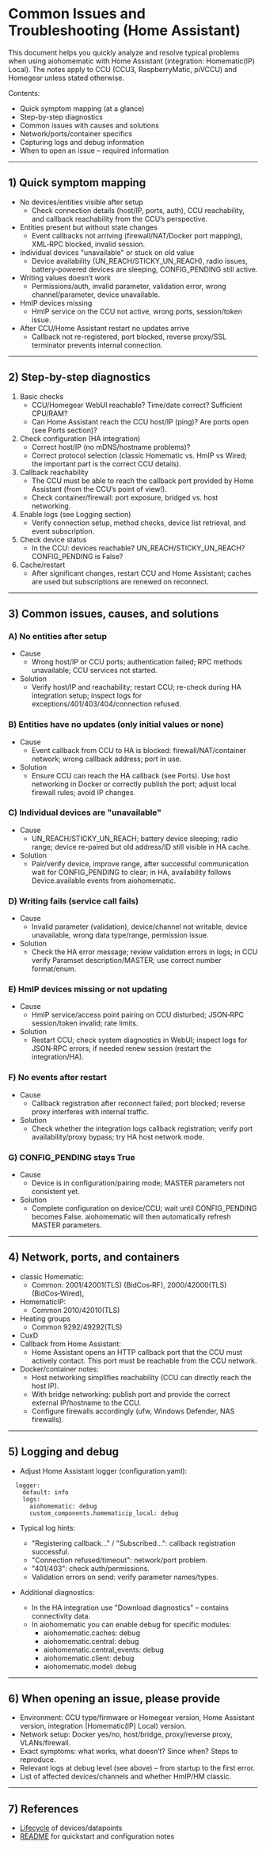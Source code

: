 # Common Issues and Troubleshooting (Home Assistant)

This document helps you quickly analyze and resolve typical problems when using aiohomematic with Home Assistant (integration: Homematic(IP) Local). The notes apply to CCU (CCU3, RaspberryMatic, piVCCU) and Homegear unless stated otherwise.

Contents:

- Quick symptom mapping (at a glance)
- Step-by-step diagnostics
- Common issues with causes and solutions
- Network/ports/container specifics
- Capturing logs and debug information
- When to open an issue – required information

---

## 1) Quick symptom mapping

- No devices/entities visible after setup
  - Check connection details (host/IP, ports, auth), CCU reachability, and callback reachability from the CCU’s perspective.
- Entities present but without state changes
  - Event callbacks not arriving (firewall/NAT/Docker port mapping), XML‑RPC blocked, invalid session.
- Individual devices "unavailable" or stuck on old value
  - Device availability (UN_REACH/STICKY_UN_REACH), radio issues, battery-powered devices are sleeping, CONFIG_PENDING still active.
- Writing values doesn’t work
  - Permissions/auth, invalid parameter, validation error, wrong channel/parameter, device unavailable.
- HmIP devices missing
  - HmIP service on the CCU not active, wrong ports, session/token issue.
- After CCU/Home Assistant restart no updates arrive
  - Callback not re-registered, port blocked, reverse proxy/SSL terminator prevents internal connection.

---

## 2) Step-by-step diagnostics

1. Basic checks
   - CCU/Homegear WebUI reachable? Time/date correct? Sufficient CPU/RAM?
   - Can Home Assistant reach the CCU host/IP (ping)? Are ports open (see Ports section)?
2. Check configuration (HA integration)
   - Correct host/IP (no mDNS/hostname problems)?
   - Correct protocol selection (classic Homematic vs. HmIP vs Wired; the important part is the correct CCU details).
3. Callback reachability
   - The CCU must be able to reach the callback port provided by Home Assistant (from the CCU’s point of view!).
   - Check container/firewall: port exposure, bridged vs. host networking.
4. Enable logs (see Logging section)
   - Verify connection setup, method checks, device list retrieval, and event subscription.
5. Check device status
   - In the CCU: devices reachable? UN_REACH/STICKY_UN_REACH? CONFIG_PENDING is False?
6. Cache/restart
   - After significant changes, restart CCU and Home Assistant; caches are used but subscriptions are renewed on reconnect.

---

## 3) Common issues, causes, and solutions

### A) No entities after setup

- Cause
  - Wrong host/IP or CCU ports; authentication failed; RPC methods unavailable; CCU services not started.
- Solution
  - Verify host/IP and reachability; restart CCU; re-check during HA integration setup; inspect logs for exceptions/401/403/404/connection refused.

### B) Entities have no updates (only initial values or none)

- Cause
  - Event callback from CCU to HA is blocked: firewall/NAT/container network; wrong callback address; port in use.
- Solution
  - Ensure CCU can reach the HA callback (see Ports). Use host networking in Docker or correctly publish the port; adjust local firewall rules; avoid IP changes.

### C) Individual devices are "unavailable"

- Cause
  - UN_REACH/STICKY_UN_REACH; battery device sleeping; radio range; device re-paired but old address/ID still visible in HA cache.
- Solution
  - Pair/verify device, improve range, after successful communication wait for CONFIG_PENDING to clear; in HA, availability follows Device.available events from aiohomematic.

### D) Writing fails (service call fails)

- Cause
  - Invalid parameter (validation), device/channel not writable, device unavailable, wrong data type/range, permission issue.
- Solution
  - Check the HA error message; review validation errors in logs; in CCU verify Paramset description/MASTER; use correct number format/enum.

### E) HmIP devices missing or not updating

- Cause
  - HmIP service/access point pairing on CCU disturbed; JSON‑RPC session/token invalid; rate limits.
- Solution
  - Restart CCU; check system diagnostics in WebUI; inspect logs for JSON‑RPC errors; if needed renew session (restart the integration/HA).

### F) No events after restart

- Cause
  - Callback registration after reconnect failed; port blocked; reverse proxy interferes with internal traffic.
- Solution
  - Check whether the integration logs callback registration; verify port availability/proxy bypass; try HA host network mode.

### G) CONFIG_PENDING stays True

- Cause
  - Device is in configuration/pairing mode; MASTER parameters not consistent yet.
- Solution
  - Complete configuration on device/CCU; wait until CONFIG_PENDING becomes False. aiohomematic will then automatically refresh MASTER parameters.

---

## 4) Network, ports, and containers

- classic Homematic:
  - Common: 2001/42001(TLS) (BidCos‑RF), 2000/42000(TLS) (BidCos‑Wired),
- HomematicIP:
  - Common 2010/42010(TLS)
- Heating groups
  - Common 9292/49292(TLS)
- CuxD
- Callback from Home Assistant:
  - Home Assistant opens an HTTP callback port that the CCU must actively contact. This port must be reachable from the CCU network.
- Docker/container notes:
  - Host networking simplifies reachability (CCU can directly reach the host IP).
  - With bridge networking: publish port and provide the correct external IP/hostname to the CCU.
  - Configure firewalls accordingly (ufw, Windows Defender, NAS firewalls).

---

## 5) Logging and debug

- Adjust Home Assistant logger (configuration.yaml):

```
  logger:
    default: info
    logs:
      aiohomematic: debug
      custom_components.homematicip_local: debug
```

- Typical log hints:

  - "Registering callback…" / "Subscribed…": callback registration successful.
  - "Connection refused/timeout": network/port problem.
  - "401/403": check auth/permissions.
  - Validation errors on send: verify parameter names/types.

- Additional diagnostics:
  - In the HA integration use "Download diagnostics" – contains connectivity data.
  - In aiohomematic you can enable debug for specific modules:
    - aiohomematic.caches: debug
    - aiohomematic.central: debug
    - aiohomematic.central_events: debug
    - aiohomematic.client: debug
    - aiohomematic.model: debug

---

## 6) When opening an issue, please provide

- Environment: CCU type/firmware or Homegear version, Home Assistant version, integration (Homematic(IP) Local) version.
- Network setup: Docker yes/no, host/bridge, proxy/reverse proxy, VLANs/firewall.
- Exact symptoms: what works, what doesn’t? Since when? Steps to reproduce.
- Relevant logs at debug level (see above) – from startup to the first error.
- List of affected devices/channels and whether HmIP/HM classic.

---

## 7) References

- [Lifecycle](../docs/homeassistant_lifecycle.md) of devices/datapoints
- [README](../README.md) for quickstart and configuration notes
